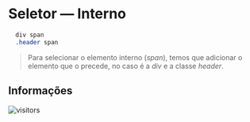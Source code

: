 # Seletor — Interno

```css
  div span
  .header span
```

  > Para selecionar o elemento interno (*span*), temos que adicionar o elemento que o precede, no caso é a *div* e a classe *header*.

## Informações

![visitors](https://visitor-badge.glitch.me/badge?page_id=Devsgeeknerd.seletor-interno-zp "Total de Visitas")
